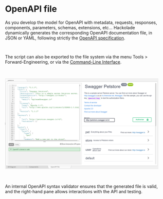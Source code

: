 # OpenAPI file

As you develop the model for OpenAPI with metadata, requests, responses, components, parameters, schemas, extensions, etc... Hackolade dynamically generates the corresponding OpenAPI documentation file, in JSON or YAML, following strictly the [OpenAPI specification](<https://github.com/OAI/OpenAPI-Specification/blob/master/versions/3.0.2.md> "target=\"\_blank\"").

&nbsp;

The script can also be exported to the file system via the menu Tools \> Forward-Engineering, or via the [Command-Line Interface](<CommandLineInterface.md>).

&nbsp;

![OpenAPI - Forward-Engineering](<lib/OpenAPI%20-%20Forward-Engineering.png>)

&nbsp;

An internal OpenAPI syntax validator ensures that the generated file is valid, and the right-hand pane allows interactions with the API and testing.&nbsp;

